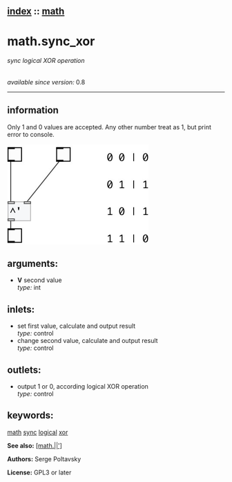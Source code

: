 [index](index.html) :: [math](category_math.html)
---

# math.sync_xor

###### sync logical XOR operation

*available since version:* 0.8

---


## information
Only 1 and 0 values are accepted. Any other number treat as 1, but print error to console.


[![example](../examples/img/math.sync_xor.jpg)](../examples/pd/math.sync_xor.pd)



## arguments:

* **V**
second value<br>
_type:_ int<br>







## inlets:

* set first value, calculate and output result<br>
_type:_ control
* change second value, calculate and output result<br>
_type:_ control



## outlets:

* output 1 or 0, according logical XOR operation<br>
_type:_ control



## keywords:

[math](keywords/math.html)
[sync](keywords/sync.html)
[logical](keywords/logical.html)
[xor](keywords/xor.html)



**See also:**
[\[math.||&#39;\]](math.%7C%7C%27.html)




**Authors:** Serge Poltavsky




**License:** GPL3 or later





